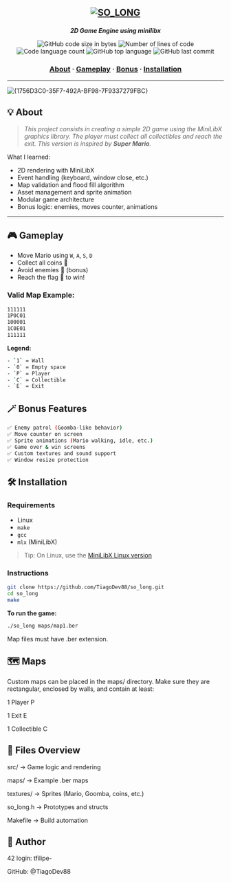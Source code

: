 <h2 align="center">

[![SO_LONG](https://github.com/TiagoDev88/42-project-badges/blob/main/badges/so_longm.png)](https://github.com/TiagoDev88/so_long) 

</h2>

<p align="center">
	<b><i>2D Game Engine using minilibx</i></b><br>
</p>

<p align="center">
	<img alt="GitHub code size in bytes" src="https://img.shields.io/github/languages/code-size/TiagoDev88/so_long?color=lightblue" />
	<img alt="Number of lines of code" src="https://img.shields.io/tokei/lines/github/TiagoDev88/so_long?color=critical" />
	<img alt="Code language count" src="https://img.shields.io/github/languages/count/TiagoDev88/so_long?color=yellow" />
	<img alt="GitHub top language" src="https://img.shields.io/github/languages/top/TiagoDev88/so_long?color=blue" />
	<img alt="GitHub last commit" src="https://img.shields.io/github/last-commit/TiagoDev88/so_long?color=green" />
</p>

<h3 align="center">
	<a href="#️-about">About</a>
	<span> · </span>
	<a href="#️-gameplay">Gameplay</a>
	<span> · </span>
	<a href="#️-bonus">Bonus</a>
	<span> · </span>
	<a href="#️-installation">Installation</a>
</h3>

---
![{1756D3C0-35F7-492A-BF98-7F9337279FBC}](https://github.com/user-attachments/assets/dfc05cc5-f310-49f0-87a6-8984bb3f66da)

## 💡 About

> _This project consists in creating a simple 2D game using the MiniLibX graphics library. The player must collect all collectibles and reach the exit. This version is inspired by **Super Mario**._

What I learned:
- 2D rendering with MiniLibX
- Event handling (keyboard, window close, etc.)
- Map validation and flood fill algorithm
- Asset management and sprite animation
- Modular game architecture
- Bonus logic: enemies, moves counter, animations

---

## 🎮 Gameplay

- Move Mario using `W`, `A`, `S`, `D`
- Collect all coins 🍄
- Avoid enemies 👾 (bonus)
- Reach the flag 🚩 to win!

### Valid Map Example:

``` bash
111111
1P0C01
100001
1C0E01
111111
```
**Legend:**
``` bash
- `1` = Wall  
- `0` = Empty space  
- `P` = Player  
- `C` = Collectible  
- `E` = Exit  
```
## **🪄 Bonus Features**

``` bash
✅ Enemy patrol (Goomba-like behavior)  
✅ Move counter on screen  
✅ Sprite animations (Mario walking, idle, etc.)  
✅ Game over & win screens  
✅ Custom textures and sound support  
✅ Window resize protection 
```

## **🛠️ Installation**

### Requirements

- Linux
- `make`
- `gcc`
- `mlx` (MiniLibX)

> Tip: On Linux, use the [MiniLibX Linux version](https://harm-smits.github.io/42docs/libs/minilibx)

### Instructions

```bash
git clone https://github.com/TiagoDev88/so_long.git
cd so_long
make
```

**To run the game:**
```bash
./so_long maps/map1.ber
```
Map files must have .ber extension.

## **🗺️ Maps**
Custom maps can be placed in the maps/ directory.
Make sure they are rectangular, enclosed by walls, and contain at least:

1 Player P

1 Exit E

1 Collectible C

## **📁 Files Overview**
src/ → Game logic and rendering

maps/ → Example .ber maps

textures/ → Sprites (Mario, Goomba, coins, etc.)

so_long.h → Prototypes and structs

Makefile → Build automation

## **👤 Author**
42 login: tfilipe-

GitHub: @TiagoDev88
